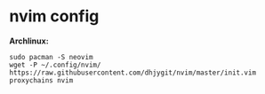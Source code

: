 # nvim config

**Archlinux:**

```shell
sudo pacman -S neovim
wget -P ~/.config/nvim/ https://raw.githubusercontent.com/dhjygit/nvim/master/init.vim
proxychains nvim
```

